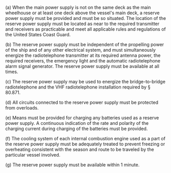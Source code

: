 (a) When the main power supply is not on the same deck as the main wheelhouse or at least one deck above the vessel's main deck, a reserve power supply must be provided and must be so situated. The location of the reserve power supply must be located as near to the required transmitter and receivers as practicable and meet all applicable rules and regulations of the United States Coast Guard.

(b) The reserve power supply must be independent of the propelling power of the ship and of any other electrical system, and must simultaneously energize the radiotelephone transmitter at its required antenna power, the required receivers, the emergency light and the automatic radiotelephone alarm signal generator. The reserve power supply must be available at all times.

(c) The reserve power supply may be used to energize the bridge-to-bridge radiotelephone and the VHF radiotelephone installation required by § 80.871.

(d) All circuits connected to the reserve power supply must be protected from overloads.

(e) Means must be provided for charging any batteries used as a reserve power supply. A continuous indication of the rate and polarity of the charging current during charging of the batteries must be provided.

(f) The cooling system of each internal combustion engine used as a part of the reserve power supply must be adequately treated to prevent freezing or overheating consistent with the season and route to be traveled by the particular vessel involved.

(g) The reserve power supply must be available within 1 minute.


